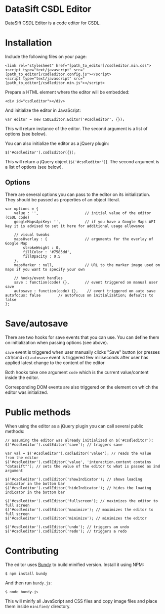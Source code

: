 DataSift CSDL Editor
======

DataSift CSDL Editor is a code editor for [CSDL](http://dev.datasift.com/csdl).

# Installation

Include the following files on your page:

    <link rel="stylesheet" href="[path_to_editor]/csdleditor.min.css">
    <script type="text/javascript" src="[path_to_editor]/csdleditor.config.js"></script>
    <script type="text/javascript" src="[path_to_editor]/csdleditor.min.js"></script>

Prepare a HTML element where the editor will be embedded:

    <div id="csdleditor"></div>

And initialize the editor in JavaScript:

    var editor = new CSDLEditor.Editor('#csdleditor', {});

This will return instance of the editor. The second argument is a list of options (see below).

You can also initialize the editor as a jQuery plugin:

    $('#csdleditor').csdlEditor({});

This will return a jQuery object (```$('#csdleditor')```). The second argument is a list of options (see below).

## Options

There are several options you can pass to the editor on its initialization. They should be passed as properties
of an object literal.

    var options = {
        value : '',                     // initial value of the editor (CSDL code)
        googleMapsApiKey: '',           // if you have a Google Maps API key it is advised to set it here for additional usage allowance

        // visual tweaks
        mapsOverlay : {                 // arguments for the overlay of Google Map
            strokeWeight : 0,
            fillColor : '#7585dd',
            fillOpacity : 0.5
        },
        mapsMarker : null,              // URL to the marker image used on maps if you want to specify your own

        // hooks/event handles
        save : function(code) {},       // event triggered on manual user save
        autosave : function(code) {},    // event triggered on auto save 
	autofocus: false		// autofocus on initialization; defaults to false
    };

# Save/autosave

There are two hooks for save events that you can use. You can define them on initialization when passing options (see above).

```save``` event is triggered when user manually clicks "Save" button (or presses ctrl/cmd+s)
```autosave``` event is triggered few miliseconds after user has applied latest change to the content of the editor

Both hooks take one argument ```code``` which is the current value/content inside the editor.

Corresponding DOM events are also triggered on the element on which the editor was initialized.

# Public methods

When using the editor as a jQuery plugin you can call several public methods:

    // assuming the editor was already initialized on $('#csdleditor'):
    $('#csdleditor').csdlEditor('save'); // triggers save

    var val = $('#csdleditor').csdlEditor('value'); // reads the value from the editor
    $('#csdleditor').csdlEditor('value', 'interaction.content contains "datasift"'); // sets the value of the editor to what is passed as 2nd argument

    $('#csdleditor').csdlEditor('showIndicator'); // shows loading indicator in the bottom bar
    $('#csdleditor').csdlEditor('hideIndicator'); // hides the loading indicator in the bottom bar

    $('#csdleditor').csdlEditor('fullscreen'); // maximizes the editor to full screen
    $('#csdleditor').csdlEditor('maximize'); // maximizes the editor to full screen
    $('#csdleditor').csdlEditor('minimize'); // minimizes the editor

    $('#csdleditor').csdlEditor('undo'); // triggers an undo
    $('#csdleditor').csdlEditor('redo'); // triggers a redo

# Contributing

The editor uses [Bundy](https://github.com/michaldudek/Bundy) to build minified version. Install it using NPM:

    $ npm install bundy

And then run `bundy.js`:

    $ node bundy.js

This will minify all JavaScript and CSS files and copy image files and place them inside `minified/` directory.
